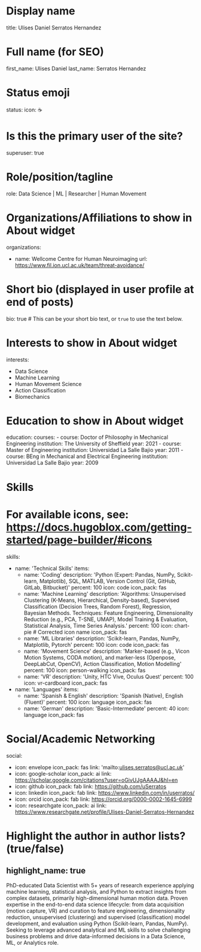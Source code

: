 # Display name
title: Ulises Daniel Serratos Hernandez

# Full name (for SEO)
first_name: Ulises Daniel
last_name: Serratos Hernandez

# Status emoji
status:
  icon: ☕️

# Is this the primary user of the site?
superuser: true

# Role/position/tagline
role: Data Science | ML | Researcher | Human Movement

# Organizations/Affiliations to show in About widget
organizations:
  - name: Wellcome Centre for Human Neuroimaging
    url: https://www.fil.ion.ucl.ac.uk/team/threat-avoidance/

# Short bio (displayed in user profile at end of posts)
bio: true # This can be your short bio text, or `true` to use the text below.

# Interests to show in About widget
interests:
  - Data Science
  - Machine Learning
  - Human Movement Science
  - Action Classification
  - Biomechanics

# Education to show in About widget
education:
  courses:
    - course: Doctor of Philosophy in Mechanical Engineering
      institution: The University of Sheffield
      year: 2021
    - course: Master of Engineering
      institution: Universidad La Salle Bajio
      year: 2011
    - course: BEng in Mechanical and Electrical Engineering
      institution: Universidad La Salle Bajio
      year: 2009

# Skills
# For available icons, see: https://docs.hugoblox.com/getting-started/page-builder/#icons
skills:
  - name: 'Technical Skills'
    items:
    - name: 'Coding'
      description: 'Python (Expert: Pandas, NumPy, Scikit-learn, Matplotlib), SQL, MATLAB, Version Control (Git, GitHub, GitLab, Bitbucket)'
      percent: 100
      icon: code
      icon_pack: fas
    - name: 'Machine Learning'
      description: 'Algorithms: Unsupervised Clustering (K-Means, Hierarchical, Density-based), Supervised Classification (Decision Trees, Random Forest), Regression, Bayesian Methods. Techniques: Feature Engineering, Dimensionality Reduction (e.g., PCA, T-SNE, UMAP), Model Training & Evaluation, Statistical Analysis, Time Series Analysis.'
      percent: 100
      icon: chart-pie # Corrected icon name
      icon_pack: fas
    - name: 'ML Libraries'
      description: 'Scikit-learn, Pandas, NumPy, Matplotlib, Pytorch'
      percent: 100
      icon: code
      icon_pack: fas
    - name: 'Movement Science'
      description: 'Marker-based (e.g., Vicon Motion Systems, CODA motion), and marker-less (Openpose, DeepLabCut, OpenCV), Action Classification, Motion Modelling'
      percent: 100
      icon: person-walking
      icon_pack: fas
    - name: 'VR'
      description: 'Unity, HTC Vive, Oculus Quest'
      percent: 100
      icon: vr-cardboard
      icon_pack: fas
  - name: 'Languages'
    items:
    - name: 'Spanish & English'
      description: 'Spanish (Native), English (Fluent)'
      percent: 100
      icon: language
      icon_pack: fas
    - name: 'German'
      description: 'Basic-Intermediate'
      percent: 40
      icon: language
      icon_pack: fas


# Social/Academic Networking
social:
  - icon: envelope
    icon_pack: fas
    link: 'mailto:ulises.serratos@ucl.ac.uk'
  - icon: google-scholar
    icon_pack: ai
    link: https://scholar.google.com/citations?user=oGivUJgAAAAJ&hl=en
  - icon: github
    icon_pack: fab
    link: https://github.com/uSerratos
  - icon: linkedin
    icon_pack: fab
    link: https://www.linkedin.com/in/userratos/
  - icon: orcid
    icon_pack: fab
    link: https://orcid.org/0000-0002-1645-6999
  - icon: researchgate
    icon_pack: ai
    link: https://www.researchgate.net/profile/Ulises-Daniel-Serratos-Hernandez

# Highlight the author in author lists? (true/false)
highlight_name: true
---

<div class="text-justify">
PhD-educated Data Scientist with 5+ years of research experience applying machine learning, statistical analysis, and Python to extract insights from complex datasets, primarily high-dimensional human motion data. Proven expertise in the end-to-end data science lifecycle: from data acquisition (motion capture, VR) and curation to feature engineering, dimensionality reduction, unsupervised (clustering) and supervised (classification) model development, and evaluation using Python (Scikit-learn, Pandas, NumPy). Seeking to leverage advanced analytical and ML skills to solve challenging business problems and drive data-informed decisions in a Data Science, ML, or Analytics role.
</div>

